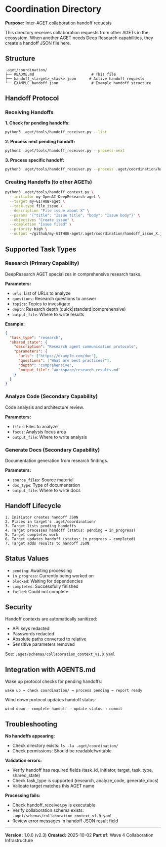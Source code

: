 # Coordination Directory

**Purpose:** Inter-AGET collaboration handoff requests

This directory receives collaboration requests from other AGETs in the ecosystem. When another AGET needs Deep Research capabilities, they create a handoff JSON file here.

## Structure

```
.aget/coordination/
├── README.md                          # This file
├── handoff_<target>_<task>.json      # Active handoff requests
└── EXAMPLE_handoff.json               # Example handoff structure
```

## Handoff Protocol

### Receiving Handoffs

**1. Check for pending handoffs:**
```bash
python3 .aget/tools/handoff_receiver.py --list
```

**2. Process next pending handoff:**
```bash
python3 .aget/tools/handoff_receiver.py --process-next
```

**3. Process specific handoff:**
```bash
python3 .aget/tools/handoff_receiver.py --process .aget/coordination/handoff_deepresearch_task.json
```

### Creating Handoffs (to other AGETs)

```bash
python3 .aget/tools/handoff_context.py \
  --initiator my-OpenAI-DeepResearch-aget \
  --target my-GITHUB-aget \
  --task-type file_issue \
  --description "File issue about X" \
  --params '{"title": "Issue title", "body": "Issue body"}' \
  --objectives "Create issue" \
  --completion "Issue filed" \
  --priority high \
  --output ~/github/my-GITHUB-aget/.aget/coordination/handoff_issue_X.json
```

## Supported Task Types

### Research (Primary Capability)
DeepResearch AGET specializes in comprehensive research tasks.

**Parameters:**
- `urls`: List of URLs to analyze
- `questions`: Research questions to answer
- `topics`: Topics to investigate
- `depth`: Research depth (quick|standard|comprehensive)
- `output_file`: Where to write results

**Example:**
```json
{
  "task_type": "research",
  "shared_state": {
    "description": "Research agent communication protocols",
    "parameters": {
      "urls": ["https://example.com/doc"],
      "questions": ["What are best practices?"],
      "depth": "comprehensive",
      "output_file": "workspace/research_results.md"
    }
  }
}
```

### Analyze Code (Secondary Capability)
Code analysis and architecture review.

**Parameters:**
- `files`: Files to analyze
- `focus`: Analysis focus area
- `output_file`: Where to write analysis

### Generate Docs (Secondary Capability)
Documentation generation from research findings.

**Parameters:**
- `source_files`: Source material
- `doc_type`: Type of documentation
- `output_file`: Where to write docs

## Handoff Lifecycle

```
1. Initiator creates handoff JSON
2. Places in target's .aget/coordination/
3. Target lists pending handoffs
4. Target processes handoff (status: pending → in_progress)
5. Target completes work
6. Target updates handoff (status: in_progress → completed)
7. Target adds results to handoff JSON
```

## Status Values

- `pending`: Awaiting processing
- `in_progress`: Currently being worked on
- `blocked`: Waiting for dependencies
- `completed`: Successfully finished
- `failed`: Could not complete

## Security

Handoff contexts are automatically sanitized:
- API keys redacted
- Passwords redacted
- Absolute paths converted to relative
- Sensitive parameters removed

See: `.aget/schemas/collaboration_context_v1.0.yaml`

## Integration with AGENTS.md

Wake up protocol checks for pending handoffs:
```
wake up → check coordination/ → process pending → report ready
```

Wind down protocol updates handoff status:
```
wind down → complete handoff → update status → commit
```

## Troubleshooting

**No handoffs appearing:**
- Check directory exists: `ls -la .aget/coordination/`
- Check permissions: Should be readable/writable

**Validation errors:**
- Verify handoff has required fields (task_id, initiator, target, task_type, shared_state)
- Check task_type is supported (research, analyze_code, generate_docs)
- Validate target matches this AGET name

**Processing fails:**
- Check handoff_receiver.py is executable
- Verify collaboration schema exists: `.aget/schemas/collaboration_context_v1.0.yaml`
- Review error messages in handoff JSON result field

---

**Version:** 1.0.0 (v2.3)
**Created:** 2025-10-02
**Part of:** Wave 4 Collaboration Infrastructure
